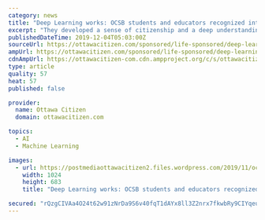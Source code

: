 ```yaml
---
category: news
title: "Deep Learning works: OCSB students and educators recognized internationally"
excerpt: "They developed a sense of citizenship and a deep understanding of diverse values and world views. Deep Learning is why. “It’s learning in action,” says Debbie Lewis, an educator at St. James. Lewis is one of several educators at St. James co-creating ..."
publishedDateTime: 2019-12-04T05:03:00Z
sourceUrl: https://ottawacitizen.com/sponsored/life-sponsored/deep-learning-works-ocsb-students-and-educators-recognized-internationally
ampUrl: https://ottawacitizen.com/sponsored/life-sponsored/deep-learning-works-ocsb-students-and-educators-recognized-internationally/amp
cdnAmpUrl: https://ottawacitizen-com.cdn.ampproject.org/c/s/ottawacitizen.com/sponsored/life-sponsored/deep-learning-works-ocsb-students-and-educators-recognized-internationally/amp
type: article
quality: 57
heat: 57
published: false

provider:
  name: Ottawa Citizen
  domain: ottawacitizen.com

topics:
  - AI
  - Machine Learning

images:
  - url: https://postmediaottawacitizen2.files.wordpress.com/2019/11/ocsb-deep-learning1.jpg?w=1024&amp;quality=80
    width: 1024
    height: 683
    title: "Deep Learning works: OCSB students and educators recognized internationally"

secured: "rQzgCIVAa4O24t62w91zNrDa9S6v40fqT1dAYx8ll3Z2nrx7fkwbRy9CIYqeuBYRc28TnrsXEeT4OB0d9ff9Oipz8b/Er1yzGVUdvEVOTyIltv6Y1MyKCLpjgeL5iYiUPoRiYHd4bIugx7xPRvfABTKSgwPsHuOdTtgMpORUpjGyHIaBOUTJmO2FcK7K5T+b31tSkgTDUyn7jF5S2aXcYqVv4LXdtXLI/hk8Y2DJTjm/GVNf8YTnTlqRh17rNbYjSiwMFu3RCaIOoAMUObM3iw==;yXAwd4J0h/MgF4DC5NEw+Q=="
---
```


